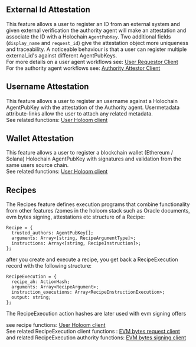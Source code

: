 External Id Attestation
-----------------------

This feature allows a user to register an ID from an external system and given external verification the authority agent will make an attestation and associate the ID with a Holochain ``AgentPubKey``. Two additional fields (``display_name`` and ``request_id``) give the attestation object more uniqueness and traceability. A noticeable behaviour is that a user can register multiple external_id's against different AgentPubKeys. \
For more details on a user agent workflows see: [User Requestor Client](/classes/client_src.ExternalIdAttestationRequestorClient.html) \
For the authority agent workflows see: [Authority Attestor Client](/classes/authority_src.ExternalIdAttestorClient.html) 


Username Attestation
--------------------

This feature allows a user to register an username against a Holochain AgentPubKey with the attestation of the Authority agent. Usermetadata attribute-links allow the user to attach any related metadata. \
See related functions: [User Holoom client](/classes/client_src.HoloomClient.html)


Wallet Attestation
--------------------

This feature allows a user to register a blockchain wallet (Ethereum / Solana)  Holochain AgentPubKey with signatures and validation from the same users source chain. \
See related functions: [User Holoom client](/classes/client_src.HoloomClient.html)


Recipes
-------

The Recipes feature defines execution programs that combine functionality from other features /zomes in the holoom stack such as Oracle documents, evm bytes signing, attestations etc
structure of a Recipe:

```
Recipe = {
  trusted_authors: AgentPubKey[];
  arguments: Array<[string, RecipeArgumentType]>;
  instructions: Array<[string, RecipeInstruction]>;
};
```
after you create and execute a recipe, you get back a RecipeExecution record with the following structure:
```
RecipeExecution = {
  recipe_ah: ActionHash;
  arguments: Array<RecipeArgument>;
  instruction_executions: Array<RecipeInstructionExecution>;
  output: string;
};
```
The RecipeExecution action hashes are later used with evm signing offers

see recipe functions: [User Holoom client](/classes/client_src.HoloomClient.html) \
See related RecipeExecution client functions : [EVM bytes request client](/classes/client_src.evmBytesSignatureRequestorClient.html) \
and related RecipeExecution authority functions: [EVM bytes signing client](/classes/authority_src.evmBytesSignerClient.html)